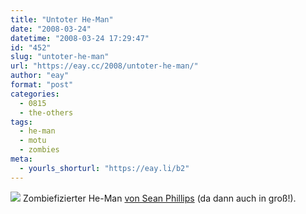 ```yaml
---
title: "Untoter He-Man"
date: "2008-03-24"
datetime: "2008-03-24 17:29:47"
id: "452"
slug: "untoter-he-man"
url: "https://eay.cc/2008/untoter-he-man/"
author: "eay"
format: "post"
categories:
  - 0815
  - the-others
tags:
  - he-man
  - motu
  - zombies
meta:
  - yourls_shorturl: "https://eay.li/b2"
---
```


[![](/uploads/2008/zombieheman.jpg)](http://surebeatsworking.blogspot.com/2008/03/zombie-he-man.html) Zombiefizierter He-Man [von Sean Phillips](http://surebeatsworking.blogspot.com/2008/03/zombie-he-man.html) (da dann auch in groß!).
